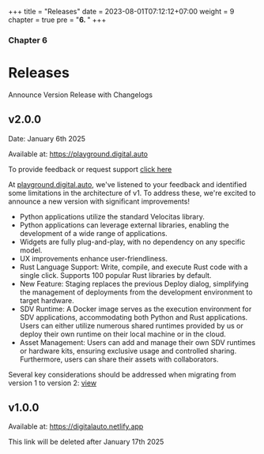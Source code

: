+++
title = "Releases"
date = 2023-08-01T07:12:12+07:00
weight = 9
chapter = true
pre = "<b>6. </b>"
+++

### Chapter 6

# Releases

Announce Version Release with Changelogs

## v2.0.0
Date: January 6th 2025

Available at: https://playground.digital.auto

To provide feedback or request support [click here](https://forms.office.com/e/P5gv3U3dzA)

At [playground.digital.auto](https://playground.digital.auto), we've listened to your feedback and identified some limitations in the architecture of v1. To address these, we're excited to announce a new version with significant improvements!
- Python applications utilize the standard Velocitas library. 
- Python applications can leverage external libraries, enabling the development of a wide range of applications.
- Widgets are fully plug-and-play, with no dependency on any specific model.
- UX improvements enhance user-friendliness.
- Rust Language Support: Write, compile, and execute Rust code with a single click. Supports 100 popular Rust libraries by default.
- New Feature: Staging replaces the previous Deploy dialog, simplifying the management of deployments from the development environment to target hardware.
- SDV Runtime: A Docker image serves as the execution environment for SDV applications, accommodating both Python and Rust applications. Users can either utilize numerous shared runtimes provided by us or deploy their own runtime on their local machine or in the cloud.
- Asset Management: Users can add and manage their own SDV runtimes or hardware kits, ensuring exclusive usage and controlled sharing. Furthermore, users can share their assets with collaborators.

Several key considerations should be addressed when migrating from version 1 to version 2: [view](/releases/version2)

## v1.0.0
Available at: https://digitalauto.netlify.app

This link will be deleted after January 17th 2025


